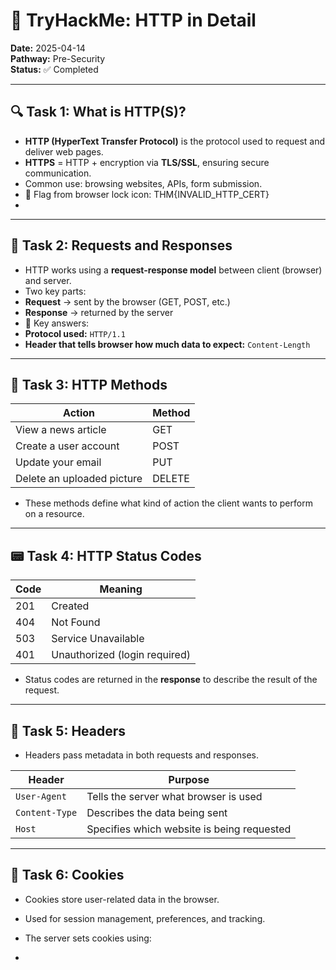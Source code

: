 # 🧠 TryHackMe: HTTP in Detail  
**Date:** 2025-04-14  
**Pathway:** Pre-Security  
**Status:** ✅ Completed  

---

## 🔍 Task 1: What is HTTP(S)?

- **HTTP (HyperText Transfer Protocol)** is the protocol used to request and deliver web pages.
- **HTTPS** = HTTP + encryption via **TLS/SSL**, ensuring secure communication.
- Common use: browsing websites, APIs, form submission.
- 🔐 Flag from browser lock icon:  THM{INVALID_HTTP_CERT}
- 
---

## 🔁 Task 2: Requests and Responses

- HTTP works using a **request-response model** between client (browser) and server.
- Two key parts:
- **Request** → sent by the browser (GET, POST, etc.)
- **Response** → returned by the server
- 📌 Key answers:
- **Protocol used:** `HTTP/1.1`
- **Header that tells browser how much data to expect:** `Content-Length`

---

## 🧰 Task 3: HTTP Methods

| Action                        | Method |
|-------------------------------|--------|
| View a news article           | GET    |
| Create a user account         | POST   |
| Update your email             | PUT    |
| Delete an uploaded picture    | DELETE |

- These methods define what kind of action the client wants to perform on a resource.

---

## 📟 Task 4: HTTP Status Codes

| Code | Meaning               |
|------|------------------------|
| 201  | Created                |
| 404  | Not Found              |
| 503  | Service Unavailable    |
| 401  | Unauthorized (login required) |

- Status codes are returned in the **response** to describe the result of the request.

---

## 🧾 Task 5: Headers

- Headers pass metadata in both requests and responses.

| Header         | Purpose                               |
|----------------|----------------------------------------|
| `User-Agent`   | Tells the server what browser is used  |
| `Content-Type` | Describes the data being sent          |
| `Host`         | Specifies which website is being requested |

---

## 🍪 Task 6: Cookies

- Cookies store user-related data in the browser.
- Used for session management, preferences, and tracking.
- The server sets cookies using:

- 
